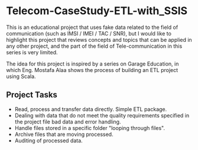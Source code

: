 # Telecom-CaseStudy-ETL-with_SSIS
This is an educational project that uses fake data related to the field of communication (such as IMSI / IMEI / TAC / SNR), but I would like to highlight this project that reviews concepts and topics that can be applied in any other project, and the part of the field of Tele-communication in this series is very limited.

The idea for this project is inspired by a series on Garage Education, in which Eng. Mostafa Alaa shows the process of building an ETL project using Scala.

## Project Tasks
- Read, process and transfer data directly. Simple ETL package.
- Dealing with data that do not meet the quality requirements specified in the project file bad data and error handling.
- Handle files stored in a specific folder "looping through files".
- Archive files that are moving processed.
- Auditing of processed data.
